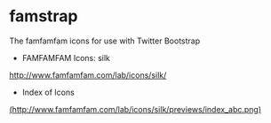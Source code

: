 # famstrap
The famfamfam icons for use with Twitter Bootstrap

* FAMFAMFAM Icons: silk

http://www.famfamfam.com/lab/icons/silk/

* Index of Icons

[(http://www.famfamfam.com/lab/icons/silk/previews/index_abc.png)](http://www.famfamfam.com/lab/icons/silk/previews/index_abc.png)
